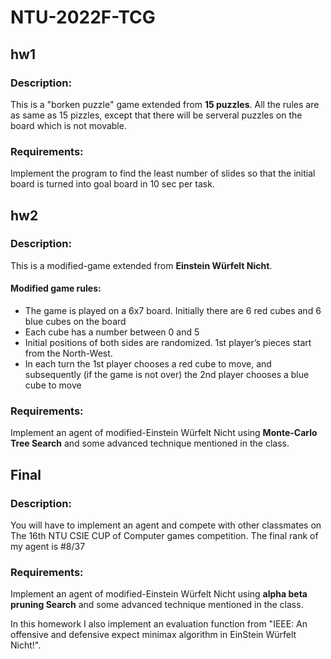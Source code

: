 # NTU-2022F-TCG

## hw1
### Description:
This is a "borken puzzle" game extended from **15 puzzles**. All the rules are as same as 15 pizzles, except that there will be serveral puzzles on the board which is not movable.
### Requirements:
Implement the program to find the least number of slides so that the initial board is turned into goal board in 10 sec per task.


## hw2

### Description:
This is a modified-game extended from **Einstein Würfelt Nicht**. 

#### Modified game rules:
- The game is played on a 6x7 board. Initially there are 6 red cubes 
and 6 blue cubes on the board
- Each cube has a number between 0 and 5
- Initial positions of both sides are randomized. 1st player’s pieces 
start from the North-West.
- In each turn the 1st player chooses a red cube to move, and 
subsequently (if the game is not over) the 2nd player chooses a 
blue cube to move

### Requirements:
Implement an agent of modified-Einstein Würfelt Nicht using **Monte-Carlo Tree Search** and some advanced technique mentioned in the class.

## Final


### Description:
You will have to implement an agent and compete with other classmates on The 16th NTU CSIE CUP of Computer games competition. The final rank of my agent is #8/37
### Requirements:
Implement an agent of modified-Einstein Würfelt Nicht using **alpha beta pruning Search** and some advanced technique mentioned in the class.

In this homework I also implement an evaluation function from "IEEE: An offensive and defensive expect minimax algorithm in EinStein Würfelt Nicht!". 